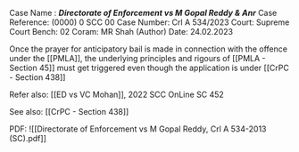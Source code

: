 Case Name : ***Directorate of Enforcement vs M Gopal Reddy & Anr***
Case Reference: (0000) 0 SCC 00
Case Number: Crl A 534/2023
Court: Supreme Court
Bench: 02
Coram: MR Shah (Author)
Date: 24.02.2023

Once the prayer for anticipatory bail is made in connection with the offence under the [[PMLA]], the underlying principles and rigours of [[PMLA - Section 45]] must get triggered even though the application is under [[CrPC - Section 438]]

Refer also:
[[ED vs VC Mohan]], 2022 SCC OnLine SC 452

See also:
[[CrPC - Section 438]] 

PDF:
![[Directorate of Enforcement vs M Gopal Reddy, Crl A 534-2013 (SC).pdf]]